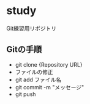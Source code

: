 # study
Git練習用リポジトリ

## Gitの手順

- git clone {Repository URL}
- ファイルの修正
- git add ファイル名
- git commit -m "メッセージ"
- git push
